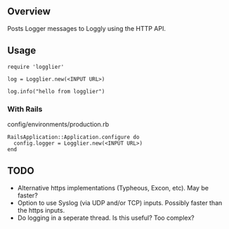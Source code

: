 Overview
--------

Posts Logger messages to Loggly using the HTTP API.


Usage
-----

    require 'logglier'

    log = Logglier.new(<INPUT URL>)

    log.info("hello from logglier")


### With Rails

config/environments/production.rb

    RailsApplication::Application.configure do
      config.logger = Logglier.new(<INPUT URL>)
    end


TODO
-----

* Alternative https implementations (Typheous, Excon, etc). May be
  faster?
* Option to use Syslog (via UDP and/or TCP) inputs. Possibly faster than
  the https inputs.
* Do logging in a seperate thread. Is this useful? Too complex?
